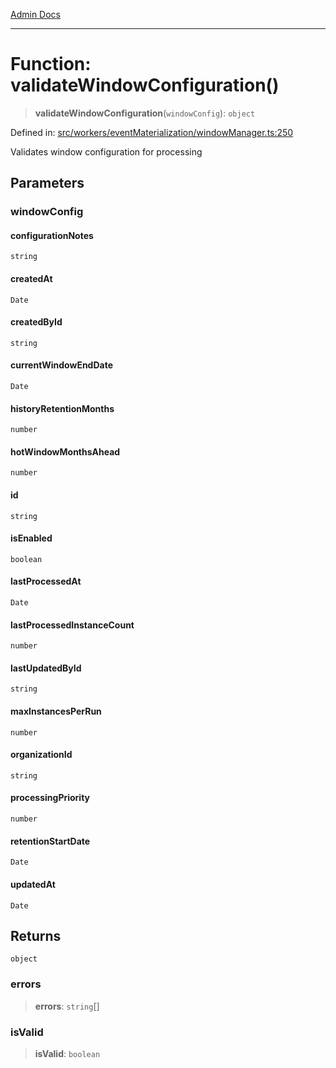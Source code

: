 [Admin Docs](/)

***

# Function: validateWindowConfiguration()

> **validateWindowConfiguration**(`windowConfig`): `object`

Defined in: [src/workers/eventMaterialization/windowManager.ts:250](https://github.com/gautam-divyanshu/talawa-api/blob/1d38acecd3e456f869683fb8dca035a5e42010d5/src/workers/eventMaterialization/windowManager.ts#L250)

Validates window configuration for processing

## Parameters

### windowConfig

#### configurationNotes

`string`

#### createdAt

`Date`

#### createdById

`string`

#### currentWindowEndDate

`Date`

#### historyRetentionMonths

`number`

#### hotWindowMonthsAhead

`number`

#### id

`string`

#### isEnabled

`boolean`

#### lastProcessedAt

`Date`

#### lastProcessedInstanceCount

`number`

#### lastUpdatedById

`string`

#### maxInstancesPerRun

`number`

#### organizationId

`string`

#### processingPriority

`number`

#### retentionStartDate

`Date`

#### updatedAt

`Date`

## Returns

`object`

### errors

> **errors**: `string`[]

### isValid

> **isValid**: `boolean`
